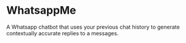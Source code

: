 # WhatsappMe
A Whatsapp chatbot that uses your previous chat history to generate contextually accurate replies to a messages.
